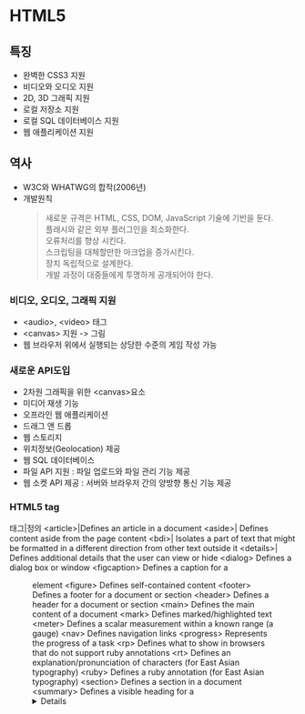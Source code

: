 # HTML5

## 특징
- 완벽한 CSS3 지원
- 비디오와 오디오 지원
- 2D, 3D 그래픽 지원
- 로컬 저장소 지원
- 로컬 SQL 데이터베이스 지원
- 웹 애플리케이션 지원

## 역사
- W3C와 WHATWG의 합작(2006년)
- 개발원칙
    > 새로운 규격은 HTML, CSS, DOM, JavaScript 기술에 기반을 둔다.  
    > 플래시와 같은 외부 플러그인을 최소화한다.  
    > 오류처리를 향상 시킨다.  
    > 스크립팅을 대체할만한 마크업을 증가시킨다.  
    > 장치 독립적으로 설계한다.  
    > 개발 과정이 대중들에게 투명하게 공개되어야 한다.  

### 비디오, 오디오, 그래픽 지원
- \<audio>, \<video> 태그
- \<canvas> 지원 -> 그림
- 웹 브라우저 위에서 실행되는  상당한 수준의 게임 작성 가능

### 새로운 API도입
- 2차원 그래픽을 위한 \<canvas>요소
- 미디어 재생 기능
- 오프라인 웹 애플리케이션
- 드래그 앤 드롭
- 웹 스토리지
- 위치정보(Geolocation) 제공
- 웹 SQL 데이터베이스
- 파일 API 지원 : 파일 업로드와 파일 관리 기능 제공
- 웹 소켓 API 제공 : 서버와 브라우저 간의 양방향 통신 기능 제공

### HTML5 tag
태그|정의
\<article>|Defines an article in a document
\<aside>|	Defines content aside from the page content
\<bdi>|	Isolates a part of text that might be formatted in a different direction from other text outside it
\<details>|	Defines additional details that the user can view or hide
\<dialog>	Defines a dialog box or window
\<figcaption>	Defines a caption for a <figure> element
\<figure>	Defines self-contained content
\<footer>	Defines a footer for a document or section
\<header>	Defines a header for a document or section
\<main>	Defines the main content of a document
\<mark>	Defines marked/highlighted text
\<meter>	Defines a scalar measurement within a known range (a gauge)
\<nav>	Defines navigation links
\<progress>	Represents the progress of a task
\<rp>	Defines what to show in browsers that do not support ruby annotations
\<rt>	Defines an explanation/pronunciation of characters (for East Asian typography)
\<ruby>	Defines a ruby annotation (for East Asian typography)
\<section>	Defines a section in a document
\<summary>	Defines a visible heading for a <details> element
\<time>	Defines a date/time
\<wbr>	Defines a possible line-break
